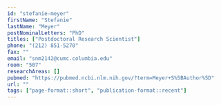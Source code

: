 ```yaml
---
id: "stefanie-meyer"
firstName: "Stefanie"
lastName: "Meyer"
postNominalLetters: "PhD"
titles: ["Postdoctoral Research Scientist"]
phone: "(212) 851-5270"
fax: ""
email: "snm2142@cumc.columbia.edu"
room: "507"
researchAreas: []
pubmed: "https://pubmed.ncbi.nlm.nih.gov/?term=Meyer+S%5BAuthor%5D"
url: ""
tags: ["page-format::short", "publication-format::recent"]
---
```

